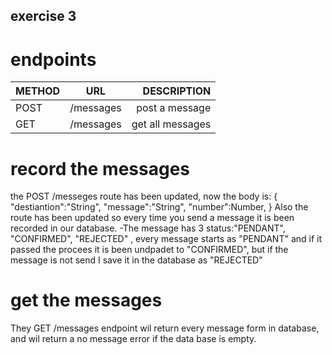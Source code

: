 ## exercise 3

# endpoints

| METHOD |             URL              |       DESCRIPTION | 
| ------ | :--------------------------: | ----------------: |
| POST   |/messages                     | post a message    |
| GET    |/messages                     | get all messages  |



# record the messages

the POST /messeges route has been updated, now the body is:
{
    "destiantion":"String",
    "message":"String",
    "number":Number,
}
Also the route has been updated so every time you send a message it is been recorded in our database.
-The message has 3 status:"PENDANT", "CONFIRMED", "REJECTED" , every message starts as "PENDANT" and if it passed the procees it is been undpadet to "CONFIRMED",
but if the message is not send I save it in the database as "REJECTED"



# get the messages

They GET /messages endpoint wil return every message form in database, and wil return a no message error if the data base is empty.
